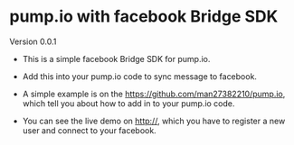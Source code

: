 # pump.io with facebook Bridge SDK

Version 0.0.1

* This is a simple facebook Bridge SDK for pump.io.

* Add this into your pump.io code to sync message to facebook.

* A simple example is on the <https://github.com/man27382210/pump.io>, which tell you about how to add in to your pump.io code.

* You can see the live demo on <http://>, which you have to register a new user and connect to your facebook.
